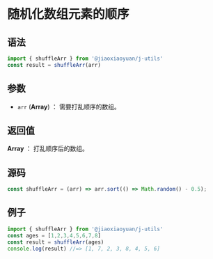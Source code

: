 

# 随机化数组元素的顺序

## 语法

```js
import { shuffleArr } from '@jiaoxiaoyuan/j-utils'
const result = shuffleArr(arr)
```

## 参数

- `arr` (**Array**) ： 需要打乱顺序的数组。

## 返回值

**Array** ： 打乱顺序后的数组。

## 源码


```js
const shuffleArr = (arr) => arr.sort(() => Math.random() - 0.5);
```

## 例子


```js
import { shuffleArr } from '@jiaoxiaoyuan/j-utils'
const ages = [1,2,3,4,5,6,7,8]
const result = shuffleArr(ages)
console.log(result) //=> [1, 7, 2, 3, 8, 4, 5, 6]
```